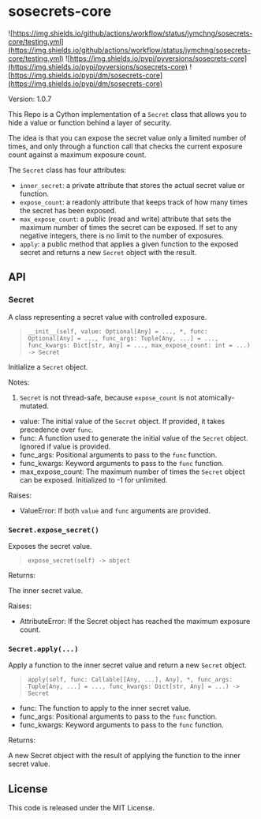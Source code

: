 # sosecrets-core

![https://img.shields.io/github/actions/workflow/status/jymchng/sosecrets-core/testing.yml](https://img.shields.io/github/actions/workflow/status/jymchng/sosecrets-core/testing.yml) ![https://img.shields.io/pypi/pyversions/sosecrets-core](https://img.shields.io/pypi/pyversions/sosecrets-core) ![https://img.shields.io/pypi/dm/sosecrets-core](https://img.shields.io/pypi/dm/sosecrets-core)

Version: 1.0.7

This Repo is a Cython implementation of a `Secret` class that allows you to hide a value or function behind a layer of security.

The idea is that you can expose the secret value only a limited number of times, and only through a function call that checks the current exposure count against a maximum exposure count.

The `Secret` class has four attributes:

* `inner_secret`: a private attribute that stores the actual secret value or function.
* `expose_count`: a readonly attribute that keeps track of how many times the secret has been exposed.
* `max_expose_count`: a public (read and write) attribute that sets the maximum number of times the secret can be exposed. If set to any negative integers, there is no limit to the number of exposures.
* `apply`: a public method that applies a given function to the exposed secret and returns a new `Secret` object with the result.

## API

### Secret

A class representing a secret value with controlled exposure.

> `__init__(self, value: Optional[Any] = ..., *, func: Optional[Any] = ..., func_args: Tuple[Any, ...] = ..., func_kwargs: Dict[str, Any] = ..., max_expose_count: int = ...) -> Secret`

Initialize a `Secret` object.

Notes:
1. `Secret` is not thread-safe, because `expose_count` is not atomically-mutated.

* value: The initial value of the `Secret` object. If provided, it takes precedence over `func`.
* func: A function used to generate the initial value of the `Secret` object. Ignored if value is provided.
* func_args: Positional arguments to pass to the `func` function.
* func_kwargs: Keyword arguments to pass to the `func` function.
* max_expose_count: The maximum number of times the `Secret` object can be exposed. Initialized to -1 for unlimited.

Raises:

* ValueError: If both `value` and `func` arguments are provided.

### `Secret.expose_secret()`

Exposes the secret value.

> `expose_secret(self) -> object`

Returns:

The inner secret value.

Raises:

* AttributeError: If the Secret object has reached the maximum exposure count.

### `Secret.apply(...)`

Apply a function to the inner secret value and return a new `Secret` object.

> `apply(self, func: Callable[[Any, ...], Any], *, func_args: Tuple[Any, ...] = ..., func_kwargs: Dict[str, Any] = ...) -> Secret`

* func: The function to apply to the inner secret value.
* func_args: Positional arguments to pass to the `func` function.
* func_kwargs: Keyword arguments to pass to the `func` function.

Returns:

A new Secret object with the result of applying the function to the inner secret value.

## License
This code is released under the MIT License.